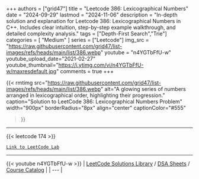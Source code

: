 
+++
authors = ["grid47"]
title = "Leetcode 386: Lexicographical Numbers"
date = "2024-09-29"
lastmod = "2024-11-06"
description = "In-depth solution and explanation for Leetcode 386: Lexicographical Numbers in C++. Includes clear intuition, step-by-step example walkthrough, and detailed complexity analysis."
tags = ["Depth-First Search","Trie"]
categories = [
    "Medium"
]
series = ["Leetcode"]
img_src = "https://raw.githubusercontent.com/grid47/list-images/refs/heads/main/list/386.webp"
youtube = "n4YGTbFfU-w"
youtube_upload_date="2021-02-27"
youtube_thumbnail="https://i.ytimg.com/vi/n4YGTbFfU-w/maxresdefault.jpg"
comments = true
+++


{{< rmtimg 
    src="https://raw.githubusercontent.com/grid47/list-images/refs/heads/main/list/386.webp" 
    alt="A glowing series of numbers arranged in lexicographical order, highlighting their progression."
    caption="Solution to LeetCode 386: Lexicographical Numbers Problem"
    width="900px"
    borderRadius="8px"
    align="center" 
    captionColor="#555"
>}}
---
{{< leetcode 174 >}}

[`Link to LeetCode Lab`](https://leetcode.com/problems/lexicographical-numbers/description/)

---
{{< youtube n4YGTbFfU-w >}}
| [LeetCode Solutions Library](https://grid47.xyz/leetcode/) / [DSA Sheets](https://grid47.xyz/sheets/) / [Course Catalog](https://grid47.xyz/courses/) |
| --- |
